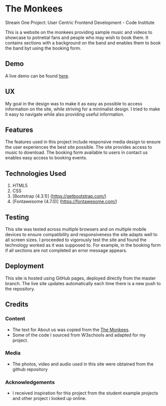 # The Monkees

Stream One Project: User Centric Frontend Development - Code Institute

This is a website on the monkees providing sample music and videos to showcase to potnetial fans and people who may wish to book them.
It contains sections with a background on the band and enables them to book the band byt using the booking form.

## Demo
A live demo can be found [here](https://davidcotter2.github.io/Milestone-Project-One/).

## UX
 
My goal in the design was to make it as easy as possible to access information on the site, while striving for a minimalist design. 
I tried to make it easy to navigate while also providing useful information.

## Features

The features used in this project include responsive media design to ensure the user experiences the best site possible.
The site provides access to music to download.
The booking form available to users in contact us enables easy access to booking events.

## Technologies Used

1. HTML5
2. CSS
3. [Bootstrap (4.3.1)] (https://getbootstrap.com/)
4. [Fontawesome (4.7.0)] (https://fontawesome.com/)

## Testing
This site was tested across multiple browsers and on multiple mobile devices to ensure compatibility and responsiveness the site adapts well to all screen sizes.
I proceeded to vigorously test the site and found the technology worked as it was supposed to. 
For example, in the booking form if all sections are not completed an error message appears.

## Deployment

This site is hosted using GitHub pages, deployed directly from the master branch. The live site updates automatically each time there is a new push to the repository. 

## Credits

### Content
- The text for About us was copied from the [The Monkees](https://en.wikipedia.org/wiki/The_Monkees).
- Some of the code I sourced from W3schools and adapted for my project.

### Media
- The photos, video and audio used in this site were obtained from the github repository 

### Acknowledgements

- I received inspiration for this project from the student example projects and other project i looked up online. 